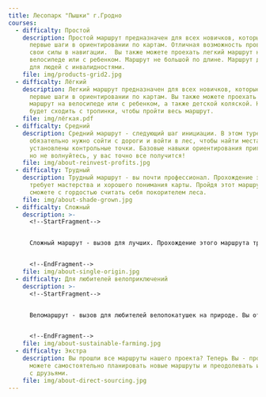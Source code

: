 ```yaml
---
title: Лесопарк "Пышки" г.Гродно
courses:
  - difficalty: Простой
    description: Простой маршрут предназначен для всех новичков, которые делают
      первые шаги в ориентировании по картам. Отличная возможность проверить
      свои силы в навигации.  Вы также можете проехать легкий маршрут на
      велосипеде или с ребенком. Маршрут не большой по длине. Маршрут доступен
      для людей с инвалидностями.
    file: img/products-grid2.jpg
  - difficalty: Лёгкий
    description: Легкий маршрут предназначен для всех новичков, которые делают
      первые шаги в ориентировании по картам. Вы также можете проехать легкий
      маршрут на велосипеде или с ребенком, а также детской коляской. Не нужно
      будет сходить с тропинки, чтобы пройти весь маршрут.
    file: img/лёгкая.pdf
  - difficalty: Средний
    description: Средний маршрут - следующий шаг инициации. В этом туре вам
      обязательно нужно сойти с дороги и войти в лес, чтобы найти места, где
      установлены контрольные точки. Базовые навыки ориентирования пригодятся,
      но не волнуйтесь, у вас точно все получится!
    file: img/about-reinvest-profits.jpg
  - difficalty: Трудный
    description: Трудный маршрут - вы почти профессионал. Прохождение этого маршрута
      требует мастерства и хорошего понимания карты. Пройдя этот маршрут, вы
      сможете с гордостью считать себя покорителем леса.
    file: img/about-shade-grown.jpg
  - difficalty: Сложный
    description: >-
      <!--StartFragment-->


      Сложный маршрут - вызов для лучших. Прохождение этого маршрута требует высокого мастерства и хорошего физического состояния. Пройдя этот маршрут, вы сможете легко справиться с любыми соревнованиями по спортивному ориентированию, так чего же вы ждете?


      <!--EndFragment-->
    file: img/about-single-origin.jpg
  - difficalty: Для любителей велоприключений
    description: >-
      <!--StartFragment-->


      Веломаршрут - вызов для любителей велопокатушек на природе. Вы откроете для себя интересные места в городском лесопарке, о которых даже и не подозревали, а живописные пейзажи дополнят ваш активный отдых.


      <!--EndFragment-->
    file: img/about-sustainable-farming.jpg
  - difficalty: Экстра
    description: Вы прошли все маршруты нашего проекта? Теперь Вы - профессионал! Вы
      можете самостоятельно планировать новые маршруты и преодолевать их вместе
      с друзьями.
    file: img/about-direct-sourcing.jpg
---
```

